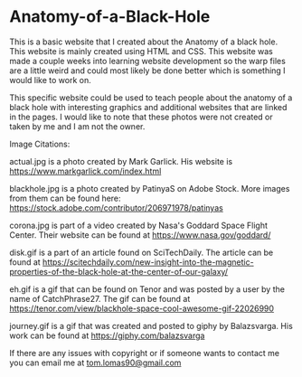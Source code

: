 # Anatomy-of-a-Black-Hole

  This is a basic website that I created about the Anatomy of a black hole. This website is mainly created using HTML and CSS. This website was made a couple weeks into learning website development so the warp files are a little weird and could most likely be done better which is something I would like to work on.

  This specific website could be used to teach people about the anatomy of a black hole with interesting graphics and additional websites that are linked in the pages. I would like to note that these photos were not created or taken by me and I am not the owner.

Image Citations:

  actual.jpg is a photo created by Mark Garlick. His website is https://www.markgarlick.com/index.html
  
  blackhole.jpg is a photo created by PatinyaS on Adobe Stock. More images from them can be found here: https://stock.adobe.com/contributor/206971978/patinyas
  
  corona.jpg is part of a video created by Nasa's Goddard Space Flight Center. Their website can be found at https://www.nasa.gov/goddard/
  
  disk.gif is a part of an article found on SciTechDaily. The article can be found at https://scitechdaily.com/new-insight-into-the-magnetic-properties-of-the-black-hole-at-the-center-of-our-galaxy/
  
  eh.gif is a gif that can be found on Tenor and was posted by a user by the name of CatchPhrase27. The gif can be found at https://tenor.com/view/blackhole-space-cool-awesome-gif-22026990
  
  journey.gif is a gif that was created and posted to giphy by Balazsvarga. His work can be found at https://giphy.com/balazsvarga

  If there are any issues with copyright or if someone wants to contact me you can email me at tom.lomas90@gmail.com

